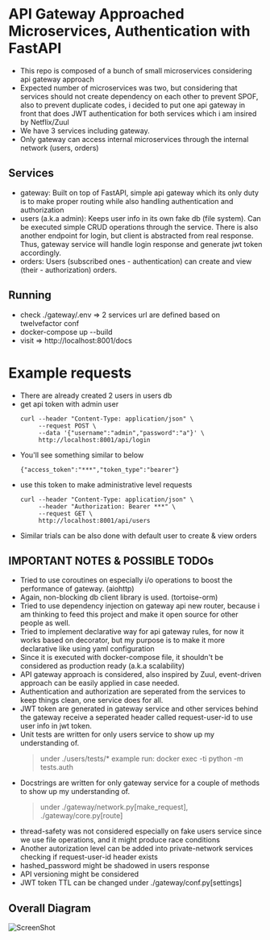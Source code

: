 # API Gateway Approached Microservices, Authentication with FastAPI
- This repo is composed of a bunch of small microservices considering api gateway approach
- Expected number of microservices was two, but considering that services
  should not create dependency on each other to prevent SPOF, also to prevent duplicate codes,
  i decided to put one api gateway in front that does JWT authentication for both services
  which i am insired by Netflix/Zuul
- We have 3 services including gateway.
- Only gateway can access internal microservices through the internal network (users, orders)

## Services
- gateway: Built on top of FastAPI, simple api gateway which its only duty is to make proper
  routing while also handling authentication and authorization
- users (a.k.a admin): Keeps user info in its own fake db (file system).
  Can be executed simple CRUD operations through the service. There is also another
  endpoint for login, but client is abstracted from real response. Thus, gateway service
  will handle login response and generate jwt token accordingly.
- orders: Users (subscribed ones - authentication) can create and view (their - authorization) orders.

## Running
- check ./gateway/.env => 2 services url are defined based on twelvefactor conf
- docker-compose up --build
- visit => http://localhost:8001/docs

# Example requests
- There are already created 2 users in users db
- get api token with admin user
  ```
  curl --header "Content-Type: application/json" \
       --request POST \
       --data '{"username":"admin","password":"a"}' \
       http://localhost:8001/api/login
  ```
- You'll see something similar to below
  ```
  {"access_token":"***","token_type":"bearer"}
  ```
- use this token to make administrative level requests
  ```
  curl --header "Content-Type: application/json" \
       --header "Authorization: Bearer ***" \
       --request GET \
       http://localhost:8001/api/users
  ```
- Similar trials can be also done with default user to create & view orders

## IMPORTANT NOTES & POSSIBLE TODOs
- Tried to use coroutines on especially i/o operations to boost the performance of gateway. (aiohttp)
- Again, non-blocking db client library is used. (tortoise-orm)
- Tried to use dependency injection on gateway api new router, because i am thinking  to
  feed this project and make it open source for other people as well.
- Tried to implement declarative way for api gateway rules, for now it works
  based on decorator, but my purpose is to make it more declarative like using
  yaml configuration
- Since it is executed with docker-compose file, it shouldn't be considered as production ready (a.k.a scalability)
- API gateway approach is considered, also inspired by Zuul, event-driven approach can be easily applied in case needed.
- Authentication and authorization are seperated from the services to keep things clean, one service does for all.
- JWT token are generated in gateway service and other services behind the gateway receive a seperated
  header called request-user-id to use user info in jwt token.
- Unit tests are written for only users service to show up my understanding of.
  > under ./users/tests/*
  > example run: docker exec -ti <docker users container id> python -m tests.auth
- Docstrings are written for only gateway service for a couple of methods to show up my understanding of.
  > under ./gateway/network.py[make_request], ./gateway/core.py[route]
- thread-safety was not considered especially on fake users service since we
  use file operations, and it might produce race conditions
- Another autorization level can be added into private-network services
  checking if request-user-id header exists
- hashed_password might be shadowed in users response
- API versioning might be considered
- JWT token TTL can be changed under ./gateway/conf.py[settings]

## Overall Diagram
![ScreenShot](https://raw.github.com/baranbartu/microservices-with-fastapi/master/diagram.png)
